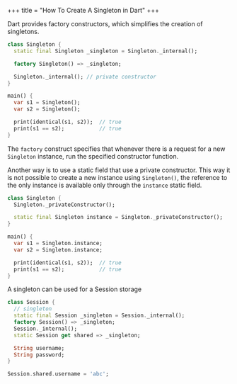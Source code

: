 +++
title = "How To Create A Singleton in Dart"
+++

Dart provides factory constructors, which simplifies the creation of singletons.

```dart
class Singleton {
  static final Singleton _singleton = Singleton._internal();

  factory Singleton() => _singleton;

  Singleton._internal(); // private constructor
}

main() {
  var s1 = Singleton();
  var s2 = Singleton();

  print(identical(s1, s2));  // true
  print(s1 == s2);           // true
}
```

The `factory` construct specifies that whenever there is a request for a new `Singleton` instance, run the specified constructor function.

Another way is to use a static field that use a private constructor. This way it is not possible to create a new instance using `Singleton()`, the reference to the only instance is available only through the `instance` static field.

```dart
class Singleton {
  Singleton._privateConstructor();

  static final Singleton instance = Singleton._privateConstructor();
}

main() {
  var s1 = Singleton.instance;
  var s2 = Singleton.instance;

  print(identical(s1, s2));  // true
  print(s1 == s2);           // true
}
```

A singleton can be used for a Session storage

```dart
class Session {
  // singleton
  static final Session _singleton = Session._internal();
  factory Session() => _singleton;
  Session._internal();
  static Session get shared => _singleton;

  String username;
  String password;
}

Session.shared.username = 'abc';
```


